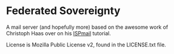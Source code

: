 # Federated Sovereignty

A mail server (and hopefully more) based on the awesome work of Christoph Haas over on his [ISPmail](https://workaround.org/ispmail) tutorial.

License is Mozilla Public License v2, found in the LICENSE.txt file.
